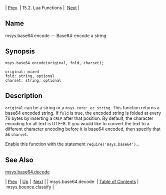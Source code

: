| [Prev](lua.ref.msys.base64.decode)  | 15.2. Lua Functions |  [Next](lua.ref.msys.bounce.classify.php) |

<a name="lua.ref.msys.base64.encode"></a>
## Name

msys.base64.encode — Base64-encode a string

<a name="idp26199840"></a>
## Synopsis

`msys.base64.encode(original, fold, charset);`

```
original: mixed
fold: string, optional
charset: string, optional
```
<a name="idp26202592"></a>
## Description

`original` can be a string or a `msys.core:_ec_string`. This function returns a base64 encoded string. If `fold` is true, the encoded string is folded at every 76 bytes by inserting a `CRLF` after that position. By default, the character encoding for all text is UTF-8\. If you would like to convert the text to a different character encoding before it is base64 encoded, then specify that as `charset`.

Enable this function with the statement `require('msys.base64');`.

<a name="idp26207616"></a>
## See Also

[msys.base64.decode](lua.ref.msys.base64.decode "msys.base64.decode")

| [Prev](lua.ref.msys.base64.decode)  | [Up](lua.function.details.php) |  [Next](lua.ref.msys.bounce.classify.php) |
| msys.base64.decode  | [Table of Contents](index) |  msys.bounce.classify |

